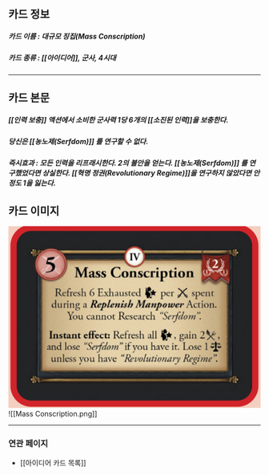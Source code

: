 ## 카드 정보
##### 카드 이름 : 대규모 징집(Mass Conscription)
##### 카드 종류 : [[아이디어]], 군사, 4시대
---
## 카드 본문
##### [[인력 보충]] 액션에서 소비한 군사력 1당 6개의 [[소진된 인력]]을 보충한다.
##### 당신은 [[농노제(Serfdom)]] 를 연구할 수 없다.
##### *즉시효과* : 모든 인력을 리프래시한다. 2의 불안을 얻는다. [[농노제(Serfdom)]] 를 연구했었다면 상실한다. [[혁명 정권(Revolutionary Regime)]]을 연구하지 않았다면 안정도 1을 잃는다.

## 카드 이미지
<img src="\Assets\Mass Conscription.png"/>
![[Mass Conscription.png]]

--- 

### 연관 페이지
- [[아이디어 카드 목록]]
